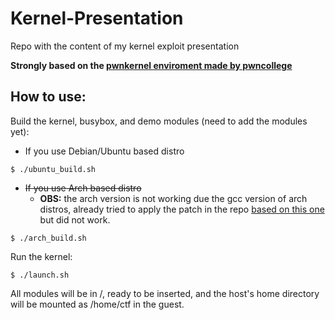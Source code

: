 # Kernel-Presentation
Repo with the content of my kernel exploit presentation

**Strongly based on the [pwnkernel enviroment made by pwncollege](https://github.com/pwncollege/pwnkernel)**

## How to use:

Build the kernel, busybox, and demo modules (need to add the modules yet):

* If you use Debian/Ubuntu based distro
<pre><code>$ ./ubuntu_build.sh</code></pre>
* ~~If you use Arch based distro~~
  * **OBS:** the arch version is not working due the gcc version of arch distros, already tried to apply the patch in the repo [based on this one](https://patchwork.kernel.org/project/linux-kbuild/patch/20200903203053.3411268-3-samitolvanen@google.com/) but did not work.
<pre><code>$ ./arch_build.sh</code></pre>

Run the kernel:

<pre><code>$ ./launch.sh</code></pre>

All modules will be in /, ready to be inserted, and the host's home directory will be mounted as /home/ctf in the guest.
